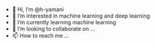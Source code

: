 - 👋 Hi, I’m @h-yamani
- 👀 I’m interested in machine learning and deep learning 
- 🌱 I’m currently learning machine learning 
- 💞️ I’m looking to collaborate on ...
- 📫 How to reach me ...

<!---
h-yamani/h-yamani is a ✨ special ✨ repository because its `README.md` (this file) appears on your GitHub profile.
You can click the Preview link to take a look at your changes.
--->
